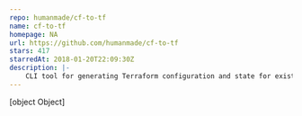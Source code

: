 ```yaml
---
repo: humanmade/cf-to-tf
name: cf-to-tf
homepage: NA
url: https://github.com/humanmade/cf-to-tf
stars: 417
starredAt: 2018-01-20T22:09:30Z
description: |-
    CLI tool for generating Terraform configuration and state for existing CloudFormation resources
---
```


[object Object]

